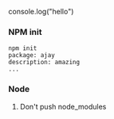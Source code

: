 console.log("hello")

### NPM init

```
npm init
package: ajay
description: amazing
...

```

### Node

1. Don't push node_modules

